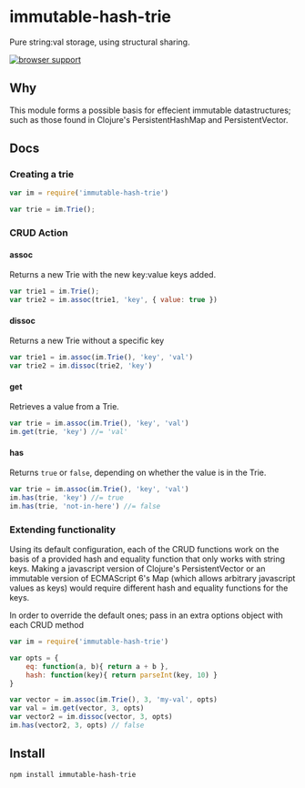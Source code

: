 # immutable-hash-trie

Pure string:val storage, using structural sharing.

[![browser support](https://ci.testling.com/hughfdjackson/immutable-hash-trie.png)](https://ci.testling.com/hughfdjackson/immutable-hash-trie)

## Why

This module forms a possible basis for effecient immutable datastructures; such as those found in Clojure's PersistentHashMap and PersistentVector.

## Docs

### Creating a trie

```javascript
var im = require('immutable-hash-trie')

var trie = im.Trie();
```

### CRUD Action

#### assoc

Returns a new Trie with the new key:value keys added.

```javascript
var trie1 = im.Trie();
var trie2 = im.assoc(trie1, 'key', { value: true })
```

#### dissoc

Returns a new Trie without a specific key

```javascript
var trie1 = im.assoc(im.Trie(), 'key', 'val')
var trie2 = im.dissoc(trie2, 'key')
```

#### get

Retrieves a value from a Trie.

```javascript
var trie = im.assoc(im.Trie(), 'key', 'val')
im.get(trie, 'key') //= 'val'
```

#### has

Returns `true` or `false`, depending on whether the value is in the Trie.

```javascript
var trie = im.assoc(im.Trie(), 'key', 'val')
im.has(trie, 'key') //= true
im.has(trie, 'not-in-here') //= false
```

### Extending functionality

Using its default configuration, each of the CRUD functions work on the basis of a provided hash and equality function that only works with string keys.  Making a javascript version of Clojure's PersistentVector or an immutable version of ECMAScript 6's Map (which allows arbitrary javascript values as keys) would require different hash and equality functions for the keys.

In order to override the default ones; pass in an extra options object with each CRUD method

```javascript
var im = require('immutable-hash-trie')

var opts = {
	eq: function(a, b){ return a + b },
	hash: function(key){ return parseInt(key, 10) }
}

var vector = im.assoc(im.Trie(), 3, 'my-val', opts)
var val = im.get(vector, 3, opts)
var vector2 = im.dissoc(vector, 3, opts)
im.has(vector2, 3, opts) // false
```

## Install

`npm install immutable-hash-trie`